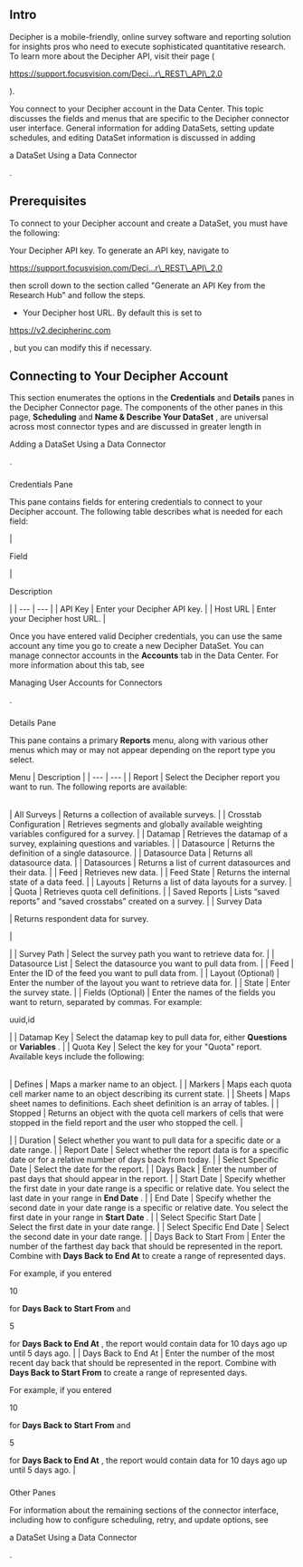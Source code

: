 

Intro
-------

Decipher is a mobile-friendly, online survey software and reporting solution for insights pros who need to execute sophisticated quantitative research. To learn more about the Decipher API, visit their page (

https://support.focusvision.com/Deci...r\_REST\_API\_2.0

).


 You connect to your Decipher account in the Data Center. This topic discusses the fields and menus that are specific to the Decipher connector user interface. General information for adding DataSets, setting update schedules, and editing DataSet information is discussed in adding

a DataSet Using a Data Connector

.


 Prerequisites
---------------

To connect to your Decipher account and create a DataSet, you must have the following:

 Your Decipher API key. To generate an API key, navigate to

https://support.focusvision.com/Deci...r\_REST\_API\_2.0

then scroll down to the section called "Generate an API Key from the Research Hub" and follow the steps.
* Your Decipher host URL. By default this is set to

https://v2.decipherinc.com

, but you can modify this if necessary.

Connecting to Your Decipher Account
-------------------------------------


 This section enumerates the options in the
 **Credentials**
 and
 **Details**
 panes in the Decipher Connector page. The components of the other panes in this page,
 **Scheduling**
 and
 **Name & Describe Your DataSet**
 , are universal across most connector types and are discussed in greater length in

Adding a DataSet Using a Data Connector

.


###

Credentials Pane


 This pane contains fields for entering credentials to connect to your Decipher account. The following table describes what is needed for each field:


|

Field

|

Description

|
| --- | --- |
|
 API Key
  |
 Enter your Decipher API key.
  |
|
 Host URL
  |
 Enter your Decipher host URL.
  |


 Once you have entered valid Decipher credentials, you can use the same account any time you go to create a new Decipher DataSet. You can manage connector accounts in the
 **Accounts**
 tab in the Data Center. For more information about this tab, see

Managing User Accounts for Connectors

.


###
 Details Pane

This pane contains a primary
 **Reports**
 menu, along with various other menus which may or may not appear depending on the report type you select.


 Menu
  |
 Description
  |
| --- | --- |
|
 Report
  |
 Select the Decipher report you want to run. The following reports are available:


|  |  |
| --- | --- |
|
 All Surveys
  |
 Returns a collection of available surveys.
  |
|
 Crosstab Configuration
  |
 Retrieves segments and globally available weighting variables configured for a survey.
  |
|
 Datamap
  |
 Retrieves the datamap of a survey, explaining questions and variables.
  |
|
 Datasource
  |
 Returns the definition of a single datasource.
  |
|
 Datasource Data
  |
 Returns all datasource data.
  |
|
 Datasources
  |
 Returns a list of current datasources and their data.
  |
|
 Feed
  |
 Retrieves new data.
  |
|
 Feed State
  |
 Returns the internal state of a data feed.
  |
|
 Layouts
  |
 Returns a list of data layouts for a survey.
  |
|
 Quota
  |
 Retrieves quota cell definitions.
  |
|
 Saved Reports
  |
 Lists “saved reports” and “saved crosstabs” created on a survey.
  |
|
 Survey Data


 |
 Returns respondent data for survey.


 |

|
|
 Survey Path
  |
 Select the survey path you want to retrieve data for.
  |
|
 Datasource List
  |
 Select the datasource you want to pull data from.
  |
|
 Feed
  |
 Enter the ID of the feed you want to pull data from.
  |
|
 Layout (Optional)
  |
 Enter the number of the layout you want to retrieve data for.
  |
|
 State
  |
 Enter the survey state.
  |
|
 Fields (Optional)
  |
 Enter the names of the fields you want to return, separated by commas. For example:

uuid,id

|
|
 Datamap Key
  |
 Select the datamap key to pull data for, either
 **Questions**
 or
 **Variables**
 .
  |
|
 Quota Key
  |
 Select the key for your "Quota" report. Available keys include the following:


|  |  |
| --- | --- |
|
 Defines
  |
 Maps a marker name to an object.
  |
|
 Markers
  |
 Maps each quota cell marker name to an object describing its current state.
  |
|
 Sheets
  |
 Maps sheet names to definitions. Each sheet definition is an array of tables.
  |
|
 Stopped
  |
 Returns an object with the quota cell markers of cells that were stopped in the field report and the user who stopped the cell.
  |

|
|
 Duration
  |
 Select whether you want to pull data for a specific date or a date range.
  |
|
 Report Date
  |
 Select whether the report data is for a specific date or for a relative number of days back from today.
  |
|
 Select Specific Date
  |
 Select the date for the report.
  |
|
 Days Back
  |
 Enter the number of past days that should appear in the report.
  |
|
 Start Date
  |
 Specify whether the first date in your date range is a specific or relative date. You select the last date in your range in
 **End Date**
 .
  |
|
 End Date
  |
 Specify whether the second date in your date range is a specific or relative date. You select the first date in your range in
 **Start Date**
 .
  |
|
 Select Specific Start Date
  |
 Select the first date in your date range.
  |
|
 Select Specific End Date
  |
 Select the second date in your date range.
  |
|
 Days Back to Start From
  |
 Enter the number of the farthest day back that should be represented in the report. Combine with
 **Days Back to End At**
 to create a range of represented days.


 For example, if you entered

10

for
 **Days Back to Start From**
 and

5

for
 **Days Back to End At**
 , the report would contain data for 10 days ago up until 5 days ago.
  |
|
 Days Back to End At
  |
 Enter the number of the most recent day back that should be represented in the report. Combine with
 **Days Back to Start From**
 to create a range of represented days.


 For example, if you entered

10

for
 **Days Back to Start From**
 and

5

for
 **Days Back to End At**
 , the report would contain data for 10 days ago up until 5 days ago.
  |


###


###
 Other Panes

For information about the remaining sections of the connector interface, including how to configure scheduling, retry, and update options, see

a DataSet Using a Data Connector

.

